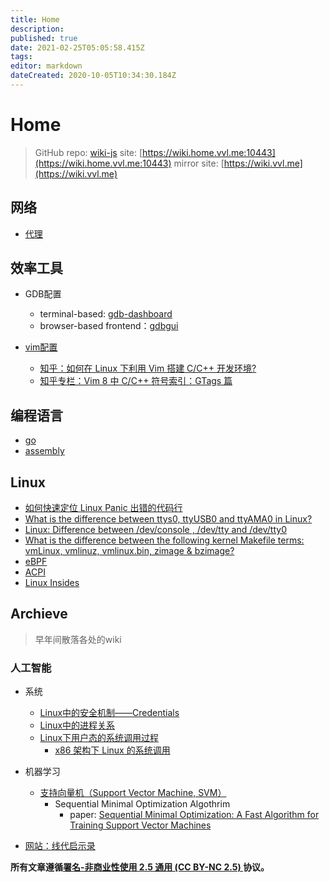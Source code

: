 ```yaml
---
title: Home
description: 
published: true
date: 2021-02-25T05:05:58.415Z
tags: 
editor: markdown
dateCreated: 2020-10-05T10:34:30.184Z
---
```


# Home

> GitHub repo: [wiki-js](https://github.com/time-river/wiki-js)
> site: [https://wiki.home.vvl.me:10443](https://wiki.home.vvl.me:10443)
> mirror site: [https://wiki.vvl.me](https://wiki.vvl.me)

## 网络

- [代理](proxy)

## 效率工具

- GDB配置
  - terminal-based: [gdb-dashboard](https://github.com/cyrus-and/gdb-dashboard)
  - browser-based frontend：[gdbgui](https://github.com/cs01/gdbgui)
  
- [vim配置](https://github.com/time-river/vimrc/tree/main)
  - [知乎：如何在 Linux 下利用 Vim 搭建 C/C++ 开发环境?](https://www.zhihu.com/question/47691414/answer/373700711)
  - [知乎专栏：Vim 8 中 C/C++ 符号索引：GTags 篇](https://zhuanlan.zhihu.com/p/36279445)
  
## 编程语言

- [go](programming-language/go)
- [assembly](programming-language/assembly)

## Linux

- [如何快速定位 Linux Panic 出错的代码行](http://tinylab.org/find-out-the-code-line-of-kernel-panic-address/)
- [What is the difference between ttys0, ttyUSB0 and ttyAMA0 in Linux?](https://unix.stackexchange.com/questions/307390/what-is-the-difference-between-ttys0-ttyusb0-and-ttyama0-in-linux/307394)
- [Linux: Difference between /dev/console , /dev/tty and /dev/tty0](https://unix.stackexchange.com/questions/60641/linux-difference-between-dev-console-dev-tty-and-dev-tty0#:~:text=%2Fdev%2Ftty%5B0%2D,the%20process%20that%20open%20it.)
- [What is the difference between the following kernel Makefile terms: vmLinux, vmlinuz, vmlinux.bin, zimage & bzimage?](https://unix.stackexchange.com/questions/5518/what-is-the-difference-between-the-following-kernel-makefile-terms-vmlinux-vml)
- [eBPF](eBPF)
- [ACPI](http://reader.epubee.com/books/mobile/94/94e6b6332e45c4c4b837e5067b0488b8/text00004.html)
- [Linux Insides](https://0xax.gitbooks.io/linux-insides/content/)

## Archieve

> 早年间散落各处的wiki

### 人工智能

- 系统
  - [Linux中的安全机制——Credentials](archive/linux-credentials)
  - [Linux中的进程关系](archive/linux-process-relationship)
  - [Linux下用户态的系统调用过程](archive/linux-syscall-in-userspace)
    - [x86 架构下 Linux 的系统调用](https://vvl.me/2019/06/linux-syscall-and-vsyscall-vdso-in-x86/)

- 机器学习
  - [支持向量机（Support Vector Machine, SVM）](archive/svm)
    - Sequential Minimal Optimization Algothrim
      - paper: [Sequential Minimal Optimization: A Fast Algorithm for Training Support Vector Machines](https://pdfs.semanticscholar.org/59ee/e096b49d66f39891eb88a6c84cc89acba12d.pdf)
      
- [网站：线代启示录](https://ccjou.wordpress.com/)

**所有文章遵循[署名-非商业性使用 2.5 通用 (CC BY-NC 2.5) ](https://creativecommons.org/licenses/by-nc/2.5/deed.zh)协议。**